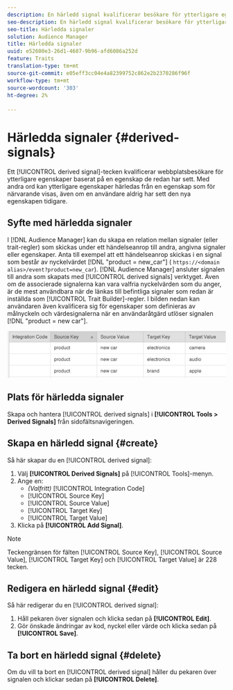 ```yaml
---
description: En härledd signal kvalificerar besökare för ytterligare egenskaper baserat på det förlopp de redan har sett. Med andra ord kan ytterligare egenskaper härledas från en egenskap som för närvarande visas, även om en användare aldrig har sett den nya egenskapen tidigare.
seo-description: En härledd signal kvalificerar besökare för ytterligare egenskaper baserat på det förlopp de redan har sett. Med andra ord kan ytterligare egenskaper härledas från en egenskap som för närvarande visas, även om en användare aldrig har sett den nya egenskapen tidigare.
seo-title: Härledda signaler
solution: Audience Manager
title: Härledda signaler
uuid: e52600e3-26d1-4607-9b96-afd6086a252d
feature: Traits
translation-type: tm+mt
source-git-commit: e05eff3cc04e4a82399752c862e2b2370286f96f
workflow-type: tm+mt
source-wordcount: '303'
ht-degree: 2%

---
```



# Härledda signaler {#derived-signals}

Ett [!UICONTROL derived signal]-tecken kvalificerar webbplatsbesökare för ytterligare egenskaper baserat på en egenskap de redan har sett. Med andra ord kan ytterligare egenskaper härledas från en egenskap som för närvarande visas, även om en användare aldrig har sett den nya egenskapen tidigare.

<!-- c_tb_derived_signal.xml -->

## Syfte med härledda signaler

I [!DNL Audience Manager] kan du skapa en relation mellan signaler (eller trait-regler) som skickas under ett händelseanrop till andra, angivna signaler eller egenskaper. Anta till exempel att ett händelseanrop skickas i en signal som består av nyckelvärdet [!DNL "product = new_car"] ( `https://<domain alias>/event?product=new_car`). [!DNL Audience Manager] ansluter signalen till andra som skapats med  [!UICONTROL derived signals] verktyget. Även om de associerade signalerna kan vara valfria nyckelvärden som du anger, är de mest användbara när de länkas till befintliga signaler som redan är inställda som [!UICONTROL Trait Builder]-regler. I bilden nedan kan användaren även kvalificera sig för egenskaper som definieras av målnyckeln och värdesignalerna när en användaråtgärd utlöser signalen [!DNL "product = new car"].

![](assets/derived_signal_example.png)

## Plats för härledda signaler

Skapa och hantera [!UICONTROL derived signals] i **[!UICONTROL Tools > Derived Signals]** från sidofältsnavigeringen.

## Skapa en härledd signal {#create}

<!-- t_tb_create_derived.xml -->

Så här skapar du en [!UICONTROL derived signal]:

1. Välj **[!UICONTROL Derived Signals]** på [!UICONTROL Tools]-menyn.
1. Ange en:
   * *(Valfritt)* [!UICONTROL Integration Code]
   * [!UICONTROL Source Key]
   * [!UICONTROL Source Value]
   * [!UICONTROL Target Key]
   * [!UICONTROL Target Value]
1. Klicka på **[!UICONTROL Add Signal]**.

>[!NOTE]
>
>Teckengränsen för fälten [!UICONTROL Source Key], [!UICONTROL Source Value], [!UICONTROL Target Key] och [!UICONTROL Target Value] är 228 tecken.

## Redigera en härledd signal {#edit}

<!-- t_tb_edit_derived.xml -->

Så här redigerar du en [!UICONTROL derived signal]:

1. Håll pekaren över signalen och klicka sedan på **[!UICONTROL Edit]**.
2. Gör önskade ändringar av kod, nyckel eller värde och klicka sedan på **[!UICONTROL Save]**.

## Ta bort en härledd signal {#delete}

<!-- t_tb_delete_derived.xml -->

Om du vill ta bort en [!UICONTROL derived signal] håller du pekaren över signalen och klickar sedan på **[!UICONTROL Delete]**.
